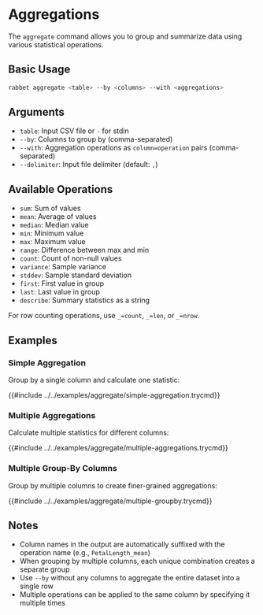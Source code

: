 # Aggregations
The `aggregate` command allows you to group and summarize data using various statistical operations.

## Basic Usage

```bash
rabbet aggregate <table> --by <columns> --with <aggregations>
```

## Arguments

- `table`: Input CSV file or `-` for stdin
- `--by`: Columns to group by (comma-separated)
- `--with`: Aggregation operations as `column=operation` pairs (comma-separated)
- `--delimiter`: Input file delimiter (default: `,`)

## Available Operations

- `sum`: Sum of values
- `mean`: Average of values
- `median`: Median value
- `min`: Minimum value
- `max`: Maximum value
- `range`: Difference between max and min
- `count`: Count of non-null values
- `variance`: Sample variance
- `stddev`: Sample standard deviation
- `first`: First value in group
- `last`: Last value in group
- `describe`: Summary statistics as a string

For row counting operations, use `_=count`, `_=len`, or `_=nrow`.

## Examples

### Simple Aggregation

Group by a single column and calculate one statistic:

{{#include ../../examples/aggregate/simple-aggregation.trycmd}}

### Multiple Aggregations

Calculate multiple statistics for different columns:

{{#include ../../examples/aggregate/multiple-aggregations.trycmd}}

### Multiple Group-By Columns

Group by multiple columns to create finer-grained aggregations:

{{#include ../../examples/aggregate/multiple-groupby.trycmd}}

## Notes

- Column names in the output are automatically suffixed with the operation name (e.g., `PetalLength_mean`)
- When grouping by multiple columns, each unique combination creates a separate group
- Use `--by` without any columns to aggregate the entire dataset into a single row
- Multiple operations can be applied to the same column by specifying it multiple times
